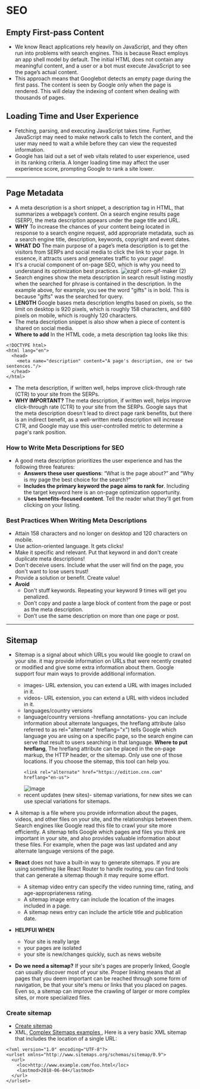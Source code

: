 # SEO

## Empty First-pass Content
- We know React applications rely heavily on JavaScript, and they often run into problems with search engines. This is because React employs an app shell model by default. The initial HTML does not contain any meaningful content, and a user or a bot must execute JavaScript to see the page’s actual content.
- This approach means that Googlebot detects an empty page during the first pass. The content is seen by Google only when the page is rendered. This will delay the indexing of content when dealing with thousands of pages.

## Loading Time and User Experience
- Fetching, parsing, and executing JavaScript takes time. Further, JavaScript may need to make network calls to fetch the content, and the user may need to wait a while before they can view the requested information.
- Google has laid out a set of web vitals related to user experience, used in its ranking criteria. A longer loading time may affect the user experience score, prompting Google to rank a site lower.

<hr />

## Page Metadata
- A meta description is a short snippet, a description tag in HTML, that summarizes a webpage’s content. On a search engine results page (SERP), the meta description appears under the page title and URL.
- **WHY** To increase the chances of your content being located in response to a search engine request, add appropriate metadata, such as a search engine title, description, keywords, copyright and event dates.
- **WHAT DO** The main purpose of a page’s meta description is to get the visitors from SERPs and social media to click the link to your page. In essence, it attracts users and generates traffic to your page! 
- It's a crucial component of on-page SEO, which is why you need to understand its optimization best practices.
![ezgif com-gif-maker (2)](https://user-images.githubusercontent.com/46484008/189190349-e0a3b2fa-d670-461c-a57b-0eaa54ef096f.png)
- Search engines show the meta description in search result listing mostly when the searched for phrase is contained in the description. In the example above, for example, you see the word "gifts" is in bold. This is because "gifts" was the searched for query.
- **LENGTH** Google bases meta description lengths based on pixels, so the limit on desktop is 920 pixels, which is roughly 158 characters, and 680 pixels on mobile, which is roughly 120 characters. 
- The meta description snippet is also show when a piece of content is shared on social media.
- **Where to add** In the HTML code, a meta description tag looks like this:
```
<!DOCTYPE html>
<html lang="en">
  <head>
    <meta name="description" content="A page's description, one or two sentences."/>
  </head>
</html>
```
- The meta description, if written well, helps improve click-through rate (CTR) to your site from the SERPs.
- **WHY IMPORTANT?** The meta description, if written well, helps improve click-through rate (CTR) to your site from the SERPs. Google says that the meta description doesn't lead to direct page rank benefits, but there is an indirect benefit, as a well-written meta description will increase CTR, and Google may use this user-controlled metric to determine a page's rank position.

### How to Write Meta Descriptions for SEO
- A good meta description prioritizes the user experience and has the following three features:
    - **Answers these user questions**: “What is the page about?” and “Why is my page the best choice for the search?" 
    - **Includes the primary keyword the page aims to rank for**. Including the target keyword here is an on-page optimization opportunity. 
    - **Uses benefits-focused content**. Tell the reader what they'll get from clicking on your listing.
### Best Practices When Writing Meta Descriptions
- Attain 158 characters and no longer on desktop and 120 characters on mobile.
- Use action-oriented language. It gets clicks!
- Make it specific and relevant. Put that keyword in and don't create duplicate meta descriptions!
- Don't deceive users. Include what the user will find on the page, you don't want to lose users trust!
- Provide a solution or benefit. Create value!
- **Avoid**
    - Don't stuff keywords. Repeating your keyword 9 times will get you penalized.
    - Don’t copy and paste a large block of content from the page or post as the meta description.
    - Don’t use the same description on more than one page or post.
 
 <hr />
 
## Sitemap
- Sitemap is a signal about which URLs you would like google to crawl on your site. it may provide information on URLs that were recently created or modified and give some extra information about them. Google support four main ways to provide additional information.
    - images- URL extension, you can extend a URL with images included in it.
    - videos- URL extension, you can extend a URL with videos included in it.
    - languages/country versions
    - language/country versions -hreflang annotations- you can include information about alternate languages, the hreflang attribute (also referred to as rel="alternate" hreflang="x") tells Google which language you are using on a specific page, so the search engine can serve that result to users searching in that language. **Where to put hreflang**, The hreflang attribute can be placed in the on-page markup, the HTTP header, or the sitemap. Only use one of those locations. If you choose the sitemap, this tool can help you.
      ```
      <link rel="alternate" href="https://edition.cnn.com" hreflang="en-us">
      ```
      ![image](https://user-images.githubusercontent.com/46484008/189232984-b5882a5a-bbe3-4656-9a9e-ceac4807b798.png)
    - recent updates (new sites)- sitemap variations, for new sites we can use special variations for sitemaps. 
      
    
- A sitemap is a file where you provide information about the pages, videos, and other files on your site, and the relationships between them. Search engines like Google read this file to crawl your site more efficiently. A sitemap tells Google which pages and files you think are important in your site, and also provides valuable information about these files. For example, when the page was last updated and any alternate language versions of the page.
- **React** does not have a built-in way to generate sitemaps. If you are using something like React Router to handle routing, you can find tools that can generate a sitemap though it may require some effort.
    - A sitemap video entry can specify the video running time, rating, and age-appropriateness rating.
    - A sitemap image entry can include the location of the images included in a page.
    - A sitemap news entry can include the article title and publication date.

- **HELPFUl WHEN** 
    - Your site is really large
    - your pages are isolated
    - your site is new/changes quickly, such as news website
- **Do we need a sitemap?** If your site's pages are properly linked, Google can usually discover most of your site. Proper linking means that all pages that you deem important can be reached through some form of navigation, be that your site's menu or links that you placed on pages. Even so, a sitemap can improve the crawling of larger or more complex sites, or more specialized files.

### Create sitemap
- [Create sitemap](https://developers.google.com/search/docs/advanced/sitemaps/build-sitemap#sitemapformat)
- XML, [Complex Sitemaps examples ](https://www.sitemaps.org/protocol.html), Here is a very basic XML sitemap that includes the location of a single URL:
```
<?xml version="1.0" encoding="UTF-8"?>
<urlset xmlns="http://www.sitemaps.org/schemas/sitemap/0.9">
  <url>
    <loc>http://www.example.com/foo.html</loc>
    <lastmod>2018-06-04</lastmod>
  </url>
</urlset>
```

